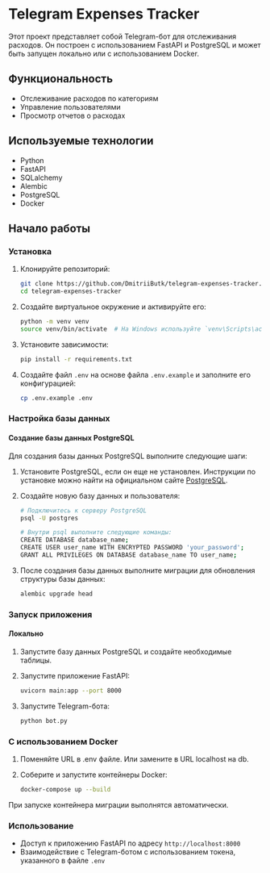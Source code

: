 # Telegram Expenses Tracker

Этот проект представляет собой Telegram-бот для отслеживания расходов. Он построен с использованием FastAPI и PostgreSQL и может быть запущен локально или с использованием Docker.

## Функциональность

- Отслеживание расходов по категориям
- Управление пользователями
- Просмотр отчетов о расходах

## Используемые технологии

- Python
- FastAPI
- SQLalchemy
- Alembic
- PostgreSQL
- Docker

## Начало работы

### Установка

1. Клонируйте репозиторий:

    ```sh
    git clone https://github.com/DmitriiButk/telegram-expenses-tracker.git
    cd telegram-expenses-tracker
    ```

2. Создайте виртуальное окружение и активируйте его:

    ```sh
    python -m venv venv
    source venv/bin/activate  # На Windows используйте `venv\Scripts\activate`
    ```

3. Установите зависимости:

    ```sh
    pip install -r requirements.txt
    ```

4. Создайте файл `.env` на основе файла `.env.example` и заполните его конфигурацией:

    ```sh
    cp .env.example .env
    ```

### Настройка базы данных

#### Создание базы данных PostgreSQL

Для создания базы данных PostgreSQL выполните следующие шаги:

1. Установите PostgreSQL, если он еще не установлен. Инструкции по установке можно найти на официальном сайте [PostgreSQL](https://www.postgresql.org/download/).

2. Создайте новую базу данных и пользователя:

    ```sh
    # Подключитесь к серверу PostgreSQL
    psql -U postgres

    # Внутри psql выполните следующие команды:
    CREATE DATABASE database_name;
    CREATE USER user_name WITH ENCRYPTED PASSWORD 'your_password';
    GRANT ALL PRIVILEGES ON DATABASE database_name TO user_name;
    ```

3. После создания базы данных выполните миграции для обновления структуры базы данных:

    ```sh
    alembic upgrade head
    ```

### Запуск приложения

#### Локально

1. Запустите базу данных PostgreSQL и создайте необходимые таблицы.

2. Запустите приложение FastAPI:

    ```sh
    uvicorn main:app --port 8000
    ```

3. Запустите Telegram-бота:

    ```sh
    python bot.py
    ```

### С использованием Docker

1. Поменяйте URL в .env файле. Или замените в URL localhost на db.
2. Соберите и запустите контейнеры Docker:

    ```sh
    docker-compose up --build
    ```
При запуске контейнера миграции выполнятся автоматически.

### Использование

- Доступ к приложению FastAPI по адресу `http://localhost:8000`
- Взаимодействие с Telegram-ботом с использованием токена, указанного в файле `.env`

